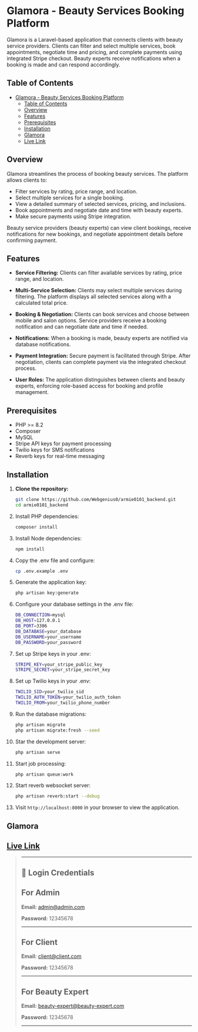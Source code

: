 # Glamora - Beauty Services Booking Platform

Glamora is a Laravel-based application that connects clients with beauty service providers. Clients can filter and select multiple services, book appointments, negotiate time and pricing, and complete payments using integrated Stripe checkout. Beauty experts receive notifications when a booking is made and can respond accordingly.

## Table of Contents

- [Glamora - Beauty Services Booking Platform](#glamora---beauty-services-booking-platform)
  - [Table of Contents](#table-of-contents)
  - [Overview](#overview)
  - [Features](#features)
  - [Prerequisites](#prerequisites)
  - [Installation](#installation)
  - [Glamora](#glamora)
  - [Live Link](#live-link)

## Overview

Glamora streamlines the process of booking beauty services. The platform allows clients to:

- Filter services by rating, price range, and location.
- Select multiple services for a single booking.
- View a detailed summary of selected services, pricing, and inclusions.
- Book appointments and negotiate date and time with beauty experts.
- Make secure payments using Stripe integration.

Beauty service providers (beauty experts) can view client bookings, receive notifications for new bookings, and negotiate appointment details before confirming payment.

## Features

- **Service Filtering:**
  Clients can filter available services by rating, price range, and location.

- **Multi-Service Selection:**
  Clients may select multiple services during filtering. The platform displays all selected services along with a calculated total price.

- **Booking & Negotiation:**
  Clients can book services and choose between mobile and salon options. Service providers receive a booking notification and can negotiate date and time if needed.

- **Notifications:**
  When a booking is made, beauty experts are notified via database notifications.

- **Payment Integration:**
  Secure payment is facilitated through Stripe. After negotiation, clients can complete payment via the integrated checkout process.

- **User Roles:**
  The application distinguishes between clients and beauty experts, enforcing role-based access for booking and profile management.

## Prerequisites

- PHP >= 8.2
- Composer
- MySQL
- Stripe API keys for payment processing
- Twilio keys for SMS notifications
- Reverb keys for real-time messaging

## Installation

1. **Clone the repository:**

   ```bash
   git clone https://github.com/Webgenius0/armie0101_backend.git
   cd armie0101_backend
   ```

2. Install PHP dependencies:

    ```bash
    composer install
    ```

3. Install Node dependencies:

    ```bash
    npm install
    ```

4. Copy the .env file and configure:

    ```bash
    cp .env.example .env
    ```

5. Generate the application key:

    ```bash
    php artisan key:generate
    ```

6. Configure your database settings in the .env file:

    ```bash
    DB_CONNECTION=mysql
    DB_HOST=127.0.0.1
    DB_PORT=3306
    DB_DATABASE=your_database
    DB_USERNAME=your_username
    DB_PASSWORD=your_password
    ```

7. Set up Stripe keys in your .env:

    ```bash
    STRIPE_KEY=your_stripe_public_key
    STRIPE_SECRET=your_stripe_secret_key
    ```

8. Set up Twilio keys in your .env:

    ```bash
    TWILIO_SID=your_twilio_sid
    TWILIO_AUTH_TOKEN=your_twilio_auth_token
    TWILIO_FROM=your_twilio_phone_number
    ```

9. Run the database migrations:

    ```bash
    php artisan migrate
    php artisan migrate:fresh --seed
    ```

10. Star the development server:

    ```bash
    php artisan serve
    ```

11. Start job processing:

    ```bash
    php artisan queue:work
    ```

12. Start reverb websocket server:

    ```bash
    php artisan reverb:start --debug
    ```

13. Visit `http://localhost:8000` in your browser to view the application.

## Glamora

## [Live Link](https://glamora.au)

> ---
>
> ## 🔑 Login Credentials
>
>
> ## For Admin
>
> **Email:** <admin@admin.com>
>
> **Password:** 12345678
>
> ---
>
> ## For Client
>
> **Email:** <client@client.com>
>
> **Password:** 12345678
>
> ---
>
> ## For Beauty Expert
>
> **Email:** <beauty-expert@beauty-expert.com>
>
> **Password:** 12345678
>
> ---
